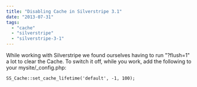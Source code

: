 ```yaml
---
title: "Disabling Cache in Silverstripe 3.1"
date: "2013-07-31"
tags: 
  - "cache"
  - "silverstripe"
  - "silverstripe-3-1"
---
```


While working with Silverstripe we found ourselves having to run "?flush=1" a lot to clear the Cache. To switch it off, while you work, add the following to your mysite/\_config.php:

```
SS_Cache::set_cache_lifetime('default', -1, 100);
```

